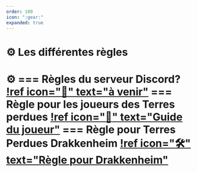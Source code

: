 ```yaml
---
order: 100
icon: ":gear:"
expanded: true
---
```


<style>
h1:before { content: "⚙️ " }
</style> 


# Les différentes règles


=== Règles du serveur Discord?
[!ref icon=":wave:" text="à venir"](vide)
=== Règle pour les joueurs des Terres perdues
[!ref icon=":beginner:" text="Guide du joueur"](GuideDuJoueur.md)
=== Règle pour Terres Perdues Drakkenheim
[!ref icon=":hammer_and_wrench:" text="Règle pour Drakkenheim"](TerresPerduesDrakkenheim.md)
===
